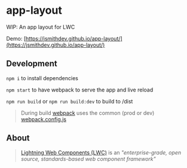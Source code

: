 # app-layout

WIP: An app layout for LWC

Demo: [https://jsmithdev.github.io/app-layout/](https://jsmithdev.github.io/app-layout/)

## Development

`npm i` to install dependencies

`npm start` to have webpack to serve the app and live reload

`npm run build` or `npm run build:dev` to build to /dist

> During build [webpack](https://webpack.js.org/) uses the common (prod or dev) [webpack.config.js](./webpack.config.js)

## About

> [Lightning Web Components (LWC)](https://lwc.dev) is an _"enterprise-grade, open source, standards-based web component framework"_
